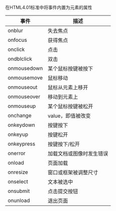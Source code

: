 在HTML4.01标准中将事件内置为元素的属性

| 事件          | 描述           |
| ----------- | ------------ |
| onblur      | 失去焦点         |
| onfocus     | 获得焦点         |
| onclick     | 点击           |
| ondblclick  | 双击           |
| onmousedown | 某个鼠标按键被按下    |
| onmousemove | 鼠标移动         |
| onmouseout  | 鼠标从元素上移开     |
| onmouseover | 移动到元素上       |
| onmouseup   | 某个鼠标按键被松开    |
| onchange    | value，即值被改变  |
| onkeydown   | 按键按下         |
| onkeyup     | 按键松开         |
| onkeypress  | 按键按下/松开      |
| onerror     | 加载文档或图像时发生错误 |
| onload      | 页面加载         |
| onresize    | 窗口或框架被调整尺寸   |
| onselect    | 文本被选中        |
| onsubmit    | 点击提交按钮       |
| onunload    | 退出页面         |
